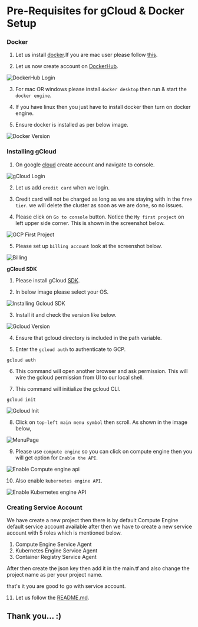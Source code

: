 # Pre-Requisites for gCloud & Docker Setup

### Docker

1. Let us install [docker](https://docs.docker.com/engine/install/).If you are mac user please follow [this](https://docs.docker.com/desktop/mac/install/).

2. Let us now create account on [DockerHub](https://hub.docker.com/).

![DockerHub Login](/docScreenshots/loginDockerHub.png)

3. For mac OR windows please install `docker desktop` then run & start the `docker engine`.

4. If you have linux then you just have to install docker then turn on docker engine.

5. Ensure docker is installed as per below image.

![Docker Version](docScreenshots/dockerVersion.png)

### Installing gCloud

1. On google [cloud](https://cloud.google.com) create account and navigate to console.

![gCloud Login](/docScreenshots/loginGcloud.png)

2. Let us add `credit card` when we login.

3. Credit card will not be charged as long as we are staying with in the `free tier`. we will delete the cluster as soon as we are done, so no issues.

4. Please click on `Go to console` button. Notice the `My first project` on left upper side corner. This is shown in the screenshot below.

![GCP First Project](/docScreenshots/gcloudFirstProject.jpg)

5. Please set up `billing account` look at the screenshot below.

![Billing](/docScreenshots/billing.png)

**gCloud SDK**

1. Please install gCloud [SDK](https://cloud.google.com/sdk/docs/install).

2. In below image please select your OS.

![Installing Gcloud SDK](/docScreenshots/installGcloudSDK.png)

3. Install it and check the version like below.


![Gcloud Version](/docScreenshots/gCloudVersion.png)

4. Ensure that gcloud directory is included in the path variable.

5. Enter the `gcloud auth` to authenticate to GCP.

```
gcloud auth
```

6. This command will open another browser and ask permission. This will wire the gcloud permission from UI to our local shell.

7. This command will initialize the gcloud CLI.

```
gcloud init
```
![Gcloud Init](/docScreenshots/gcloudInit.png)

8. Click on `top-left main menu symbol` then scroll. As shown in the image below,

![MenuPage](/docScreenshots/menuPage.png)

9. Please use `compute engine` so you can click on compute engine then you will get option for `Enable the API`.

![Enable Compute engine api](/docScreenshots/enableComputeEngineAPI.jpg)

10. Also enable `kubernetes engine API`.

![Enable Kubernetes engine API](/docScreenshots/enableK8sEngineAPI.png)

### Creating Service Account

We have create a new project then there is by default Compute Engine default service account available after then we have to create a new service account with 5 roles which is mentioned below.

1) Compute Engine Service Agent
2) Kubernetes Engine Service Agent
3) Container Registry Service Agent

After then create the json key then add it in the main.tf and also change the project name as per your project name.

<!-- 
```
gcloud iam service-accounts create helm-sa-1 --display-name "Helm Service Account"


gcloud projects add-iam-policy-binding concrete-detection-2 \
    --member "serviceAccount:helm-sa@concrete-detection-2-iam.gserviceaccount.com" \
    --role "roles/kubernetes.serviceAgent"

gcloud projects add-iam-policy-binding concrete-detection-2 \
    --member "serviceAccount:helm-sa@concrete-detection-2-iam.gserviceaccount.com" \
    --role "roles/compute.serviceAgent"

gcloud projects add-iam-policy-binding concrete-detection-2 \
    --member "serviceAccount:helm-sa@concrete-detection-2-iam.gserviceaccount.com" \
    --role "roles/container.serviceAgent"
```


```
gcloud iam service-accounts keys create ./terraform/helm-key.json \
  --iam-account helm-sa@concrete-detection-2.iam.gserviceaccount.com
``` -->



that's it you are good to go with service account.

11. Let us follow the [README.md](README.md#project-overview).


## Thank you... :)